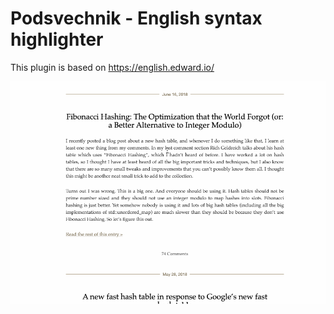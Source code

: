 # Podsvechnik - English syntax highlighter

This plugin is based on https://english.edward.io/

![](podsvechnik_demo.gif)